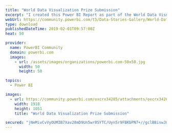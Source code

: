 ```yaml
---
title: "World Data Visualization Prize Submission"
excerpt: "I created this Power BI Report as part of the World Data Visualization Prize . The goal was to create an app-like interactive user experience that"
webUrl: https://community.powerbi.com/t5/Data-Stories-Gallery/World-Data-Visualization-Prize-Submission/m-p/615034
type: download
publishedDateTime: 2019-02-01T09:57:00Z
heat: 50

provider:
  name: PowerBI Community
  domain: powerbi.com
  images:
    - url: /assets/images/organizations/powerbi.com-50x50.jpg
      width: 50
      height: 50

topics:
  - Power BI

images:
  - url: https://community.powerbi.com/oxcrx34285/attachments/oxcrx34285/DataStoriesGallery/2466/1/World%20Data%20snap.jpg
    width: 1918
    height: 1051
    title: "World Data Visualization Prize Submission"

secured: "jNeMivCvVyOUMIB7Xav28mD9Un5wr0SYTC/Uyn5r9FBKbPN7+//gclB8iswJUF4sQEvr9LnVLUKISWYKV9Wm2MVpizKFtdAmN4K5YwL2IMuzEROyggi3X2tXtmPdycOxWgenHHup9m0KO89OHcnYn5RkdYp6Cfm+aJyLurYKItA7PfaGlGSps7OAD6NBEoqaq17/JxDFJ3YWcJihbnymKIP3AODg8SAZRJov63hd7LRYbMmjc83IuKoLZ26FlVXrP7emm81h4zu1ZYvw3bZVYMqjyrAAZZPRQsm1jnIp924R6asPZSoZrvC6PjWdhf9m+G/MJ/trR+MtUSRcmp+fihK9QSom9hA9coseKm8Szfid8VCuEzmUk3EEhYWxCB7r;ZlPc5cOsQGyKqnodifQjJA=="
---
```


